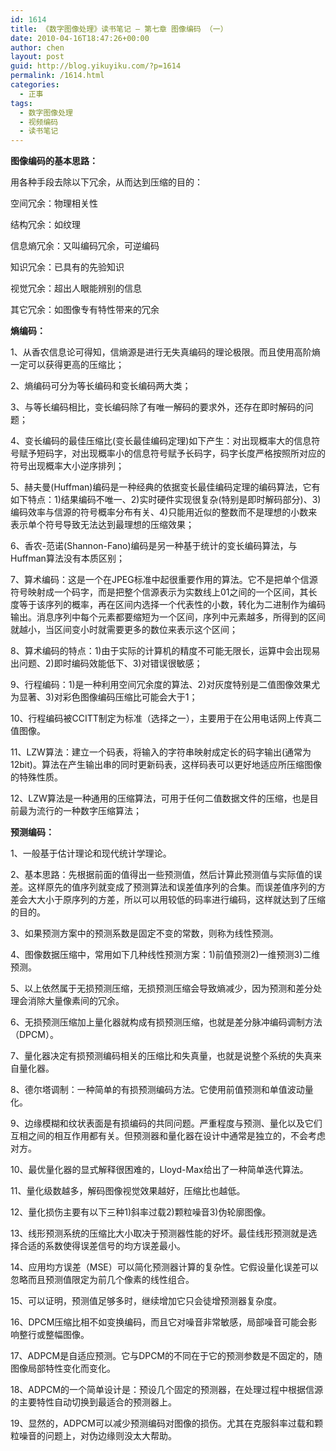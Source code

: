 ```yaml
---
id: 1614
title: 《数字图像处理》读书笔记 – 第七章 图像编码 （一）
date: 2010-04-16T18:47:26+00:00
author: chen
layout: post
guid: http://blog.yikuyiku.com/?p=1614
permalink: /1614.html
categories:
  - 正事
tags:
  - 数字图像处理
  - 视频编码
  - 读书笔记
---
```

**图像编码的基本思路：**
  
用各种手段去除以下冗余，从而达到压缩的目的：
  
空间冗余：物理相关性
  
结构冗余：如纹理
  
信息熵冗余：又叫编码冗余，可逆编码
  
知识冗余：已具有的先验知识
  
视觉冗余：超出人眼能辨别的信息
  
其它冗余：如图像专有特性带来的冗余

**熵编码：**
  
1、从香农信息论可得知，信熵源是进行无失真编码的理论极限。而且使用高阶熵一定可以获得更高的压缩比；
  
2、熵编码可分为等长编码和变长编码两大类；
  
3、与等长编码相比，变长编码除了有唯一解码的要求外，还存在即时解码的问题；
  
4、变长编码的最佳压缩比(变长最佳编码定理)如下产生：对出现概率大的信息符号赋予短码字，对出现概率小的信息符号赋予长码字，码字长度严格按照所对应的符号出现概率大小逆序排列；
  
5、赫夫曼(Huffman)编码是一种经典的依据变长最佳编码定理的编码算法，它有如下特点：1)结果编码不唯一、2)实时硬件实现很复杂(特别是即时解码部分)、3)编码效率与信源的符号概率分布有关、4)只能用近似的整数而不是理想的小数来表示单个符号导致无法达到最理想的压缩效果；
  
6、香农-范诺(Shannon-Fano)编码是另一种基于统计的变长编码算法，与Huffman算法没有本质区别；
  
7、算术编码：这是一个在JPEG标准中起很重要作用的算法。它不是把单个信源符号映射成一个码字，而是把整个信源表示为实数线上01之间的一个区间，其长度等于该序列的概率，再在区间内选择一个代表性的小数，转化为二进制作为编码输出。消息序列中每个元素都要缩短为一个区间，序列中元素越多，所得到的区间就越小，当区间变小时就需要更多的数位来表示这个区间；
  
8、算术编码的特点：1)由于实际的计算机的精度不可能无限长，运算中会出现易出问题、2)即时编码效能低下、3)对错误很敏感；
  
9、行程编码：1)是一种利用空间冗余度的算法、2)对灰度特别是二值图像效果尤为显著、3)对彩色图像编码压缩比可能会大于1；
  
10、行程编码被CCITT制定为标准（选择之一），主要用于在公用电话网上传真二值图像。
  
11、LZW算法：建立一个码表，将输入的字符串映射成定长的码字输出(通常为12bit)。算法在产生输出串的同时更新码表，这样码表可以更好地适应所压缩图像的特殊性质。
  
12、LZW算法是一种通用的压缩算法，可用于任何二值数据文件的压缩，也是目前最为流行的一种数字压缩算法；

**预测编码：**
  
1、一般基于估计理论和现代统计学理论。
  
2、基本思路：先根据前面的值得出一些预测值，然后计算此预测值与实际值的误差。这样原先的值序列就变成了预测算法和误差值序列的合集。而误差值序列的方差会大大小于原序列的方差，所以可以用较低的码率进行编码，这样就达到了压缩的目的。
  
3、如果预测方案中的预测系数是固定不变的常数，则称为线性预测。
  
4、图像数据压缩中，常用如下几种线性预测方案：1)前值预测2)一维预测3)二维预测。
  
5、以上依然属于无损预测压缩，无损预测压缩会导致熵减少，因为预测和差分处理会消除大量像素间的冗余。
  
6、无损预测压缩加上量化器就构成有损预测压缩，也就是差分脉冲编码调制方法（DPCM）。
  
7、量化器决定有损预测编码相关的压缩比和失真量，也就是说整个系统的失真来自量化器。
  
8、德尔塔调制：一种简单的有损预测编码方法。它使用前值预测和单值波动量化。
  
9、边缘模糊和纹状表面是有损编码的共同问题。严重程度与预测、量化以及它们互相之间的相互作用都有关。但预测器和量化器在设计中通常是独立的，不会考虑对方。
  
10、最优量化器的显式解释很困难的，Lloyd-Max给出了一种简单迭代算法。
  
11、量化级数越多，解码图像视觉效果越好，压缩比也越低。
  
12、量化损伤主要有以下三种1)斜率过载2)颗粒噪音3)伪轮廓图像。
  
13、线形预测系统的压缩比大小取决于预测器性能的好坏。最佳线形预测就是选择合适的系数使得误差信号的均方误差最小。
  
14、应用均方误差（MSE）可以简化预测器计算的复杂性。它假设量化误差可以忽略而且预测值限定为前几个像素的线性组合。
  
15、可以证明，预测值足够多时，继续增加它只会徒增预测器复杂度。
  
16、DPCM压缩比相不如变换编码，而且它对噪音非常敏感，局部噪音可能会影响整行或整幅图像。
  
17、ADPCM是自适应预测。它与DPCM的不同在于它的预测参数是不固定的，随图像局部特性变化而变化。
  
18、ADPCM的一个简单设计是：预设几个固定的预测器，在处理过程中根据信源的主要特性自动切换到最适合的预测器上。
  
19、显然的，ADPCM可以减少预测编码对图像的损伤。尤其在克服斜率过载和颗粒噪音的问题上，对伪边缘则没太大帮助。